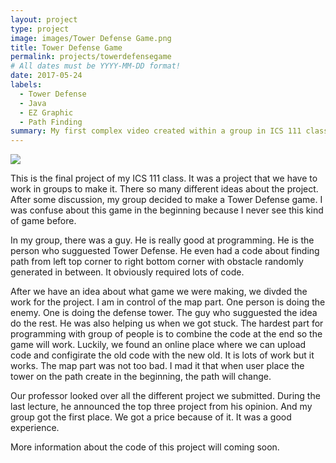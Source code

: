```yaml
---
layout: project
type: project
image: images/Tower Defense Game.png
title: Tower Defense Game
permalink: projects/towerdefensegame
# All dates must be YYYY-MM-DD format!
date: 2017-05-24
labels:
  - Tower Defense
  - Java 
  - EZ Graphic
  - Path Finding
summary: My first complex video created within a group in ICS 111 class.
---
```


<img class="ui image" src="{{ site.baseurl }}/images/Tower Defense Project ICS 111.PNG">

This is the final project of my ICS 111 class. It was a project that we have to work in groups to make it. There so many different ideas about the project. After some discussion, my group decided to make a Tower Defense game. I was confuse about this game in the beginning because I never see this kind of game before. 

In my group, there was a guy. He is really good at programming. He is the person who sugguested Tower Defense. He even had a code about finding path from left top corner to right bottom corner with obstacle randomly generated in between. It obviously required lots of code. 

After we have an idea about what game we were making, we divded the work for the project. I am in control of the map part. One person is doing the enemy. One is doing the defense tower. The guy who sugguested the idea do the rest. He was also helping us when we got stuck. The hardest part for programming with group of people is to combine the code at the end so the game will work. Luckily, we found an online place where we can upload code and configirate the old code with the new old. It is lots of work but it works. The map part was not too bad. I mad it that when user place the tower on the path create in the beginning, the path will change. 

Our professor looked over all the different project we submitted. During the last lecture, he announced the top three project from his opinion. And my group got the first place. We got a price because of it. It was a good experience.

More information about the code of this project will coming soon.
